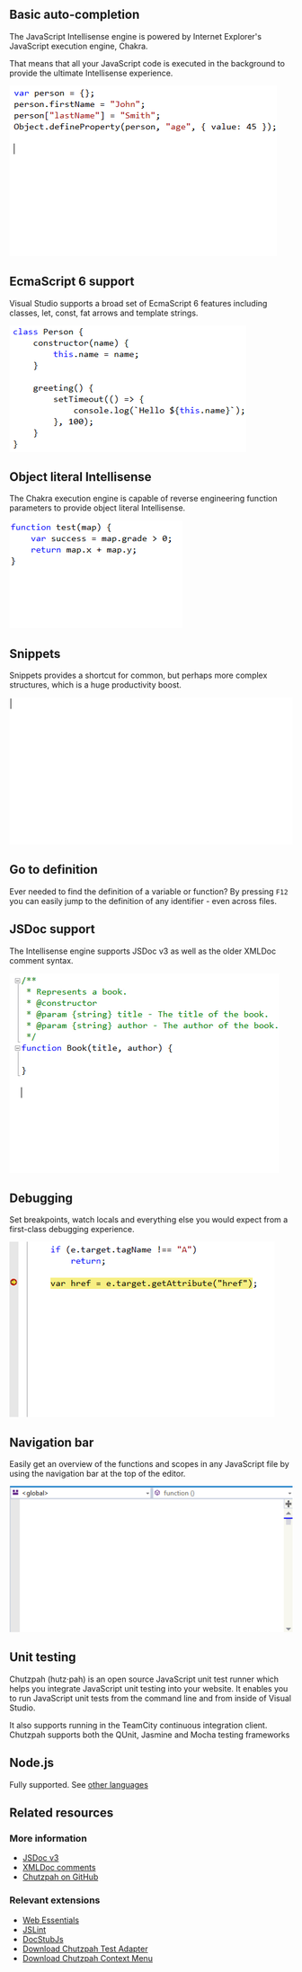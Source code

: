﻿<properties
			pageTitle="JavaScript"
			description="The new JavaScript editor in Visual Studio supports EcmaScript 6 and has the most advanced Intellisense engine on the market."
			slug="javascript"
			order="300"
			keywords="javascript, jscript, script, dhtml, es3, es5, es6"
/>

## Basic auto-completion
The JavaScript Intellisense engine is powered by Internet Explorer's JavaScript
execution engine, Chakra. 

That means that all your JavaScript code is executed in the background to 
provide the ultimate Intellisense experience.

![JavaScript basic auto completion](_assets/javascript-basic-auto-completion.gif)

## EcmaScript 6 support
Visual Studio supports a broad set of EcmaScript 6 features including classes,
let, const, fat arrows and template strings.

![EcmaScript 6 support](_assets/javascript-es6.png)

## Object literal Intellisense
The Chakra execution engine is capable of reverse engineering function
parameters to provide object literal Intellisense.

![Object literal Intellisense](_assets/javascript-object-literal-intellisense.gif)

## Snippets
Snippets provides a shortcut for common, but perhaps more complex structures,
which is a huge productivity boost.

![JavaScript snippets](_assets/javascript-snippets.gif)

## Go to definition
Ever needed to find the definition of a variable or function? By pressing `F12`
you can easily jump to the definition of any identifier - even across files.

## JSDoc support
The Intellisense engine supports JSDoc v3 as well as the older XMLDoc 
comment syntax.

![JavaScript JSDoc support](_assets/javascript-jsdoc.gif)

## Debugging
Set breakpoints, watch locals and everything else you would expect
from a first-class debugging experience.

![JavaScript debugging](_assets/javascript-debugging.gif)

## Navigation bar
Easily get an overview of the functions and scopes in any JavaScript file
by using the navigation bar at the top of the editor.

![JavaScript navigation bar](_assets/javascript-navigation-bar.gif)

## Unit testing
Chutzpah (hutz·pah) is an open source JavaScript unit test runner which 
helps you integrate JavaScript unit testing into your website. It enables 
you to run JavaScript unit tests from the command line and from inside of 
Visual Studio. 

It also supports running in the TeamCity continuous integration 
client. Chutzpah supports both the QUnit, Jasmine and Mocha testing frameworks

## Node.js
Fully supported. See [other languages](/languages/other/#node.js)

<aside role="complementary">

## Related resources

<section>

### More information

- [JSDoc v3](http://usejsdoc.org/)
- [XMLDoc comments](https://msdn.microsoft.com/en-us/library/bb514138.aspx)
- [Chutzpah on GitHub](https://github.com/mmanela/chutzpah/)
</section>

<section>

### Relevant extensions

- [Web Essentials](https://visualstudiogallery.msdn.microsoft.com/ee6e6d8c-c837-41fb-886a-6b50ae2d06a2)
- [JSLint](https://visualstudiogallery.msdn.microsoft.com/ede12aa8-0f80-4e6f-b15c-7a8b3499370e)
- [DocStubJs](https://visualstudiogallery.msdn.microsoft.com/0cb7304b-ad78-4283-ba2b-42804657fcdd)
- [Download Chutzpah Test Adapter](https://visualstudiogallery.msdn.microsoft.com/f8741f04-bae4-4900-81c7-7c9bfb9ed1fe)
- [Download Chutzpah Context Menu](https://visualstudiogallery.msdn.microsoft.com/71a4e9bd-f660-448f-bd92-f5a65d39b7f0)
</section>

</aside>